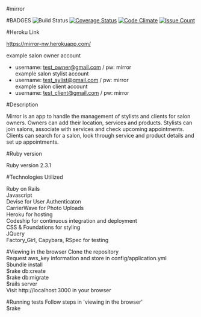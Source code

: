 #mirror

#BADGES
![Build Status](https://codeship.com/projects/e2a7eab0-76c2-0134-3d00-422e6d119acf/status?branch=master)
[![Coverage Status](https://coveralls.io/repos/github/nate01776/mirror/badge.svg?branch=master)](https://coveralls.io/github/nate01776/mirror?branch=master)
[![Code Climate](https://codeclimate.com/github/nate01776/mirror/badges/gpa.svg)](https://codeclimate.com/github/nate01776/mirror)
[![Issue Count](https://codeclimate.com/github/nate01776/mirror/badges/issue_count.svg)](https://codeclimate.com/github/nate01776/mirror)

#Heroku Link

https://mirror-nw.herokuapp.com/

example salon owner account<br>
- username: test_owner@gmail.com / pw: mirror<br>
example salon stylist account<br>
- username: test_sylist@gmail.com / pw: mirror<br>
example salon client account<br>
- username: test_client@gmail.com / pw: mirror<br>


#Description

Mirror is an app to handle the management of stylists and clients for salon owners. Owners can add their location, services and products. Stylists can join salons, associate with services and check upcoming appointments. Clients can search for a salon, look through service and product details and set up appointments.<br>

#Ruby version

Ruby version 2.3.1<br>

#Technologies Utilized

Ruby on Rails<br>
Javascript<br>
Devise for User Authenticaton<br>
CarrierWave for Photo Uploads<br>
Heroku for hosting<br>
Codeship for continuous integration and deployment<br>
CSS & Foundations for styling<br>
JQuery<br>
Factory_Girl, Capybara, RSpec for testing<br>

#Viewing in the browser
Clone the repository<br>
Request aws_key information and store in config/application.yml<br>
$bundle install<br>
$rake db:create<br>
$rake db:migrate<br>
$rails server<br>
Visit http://localhost:3000 in your browser<br>

#Running tests
Follow steps in 'viewing in the browser'<br>
$rake
